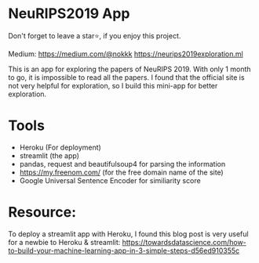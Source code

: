 # NeuRIPS2019 App
Don't forget to leave a star⭐, if you enjoy this project.

Medium:
https://medium.com/@nokkk 
https://neurips2019exploration.ml

This is an app for exploring the papers of NeuRIPS 2019. With only 1 month to go, it is impossible to read all the papers. I found that the official site is not very helpful for exploration, so I build this mini-app for better exploration.


# Tools
* Heroku (For deployment)
* streamlit (the app)
* pandas, request and beautifulsoup4 for parsing the information
* https://my.freenom.com/ (for the free domain name of the site)
* Google Universal Sentence Encoder for similiarity score


# Resource:
To deploy a streamlit app with Heroku, I found this blog post is very useful for a newbie to Heroku & streamlit:
https://towardsdatascience.com/how-to-build-your-machine-learning-app-in-3-simple-steps-d56ed910355c

